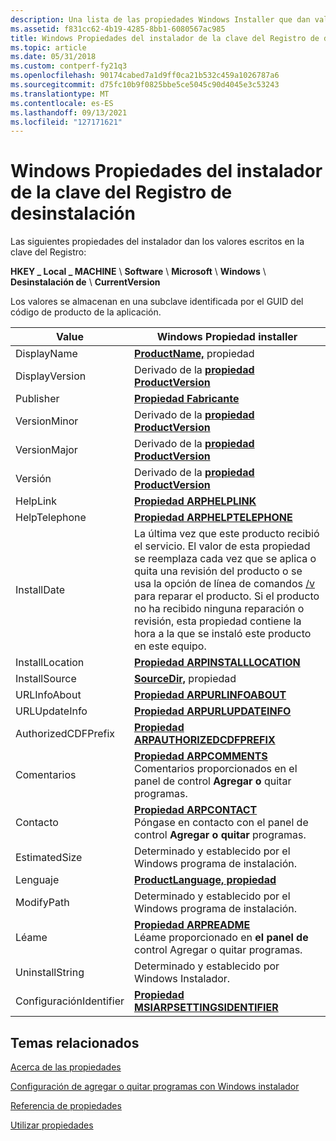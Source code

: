 ```yaml
---
description: Una lista de las propiedades Windows Installer que dan valores escritos en la clave del Registro Desinstalar.
ms.assetid: f831cc62-4b19-4285-8bb1-6080567ac985
title: Windows Propiedades del instalador de la clave del Registro de desinstalación
ms.topic: article
ms.date: 05/31/2018
ms.custom: contperf-fy21q3
ms.openlocfilehash: 90174cabed7a1d9ff0ca21b532c459a1026787a6
ms.sourcegitcommit: d75fc10b9f0825bbe5ce5045c90d4045e3c53243
ms.translationtype: MT
ms.contentlocale: es-ES
ms.lasthandoff: 09/13/2021
ms.locfileid: "127171621"
---
```

# <a name="windows-installer-properties-for-the-uninstall-registry-key"></a>Windows Propiedades del instalador de la clave del Registro de desinstalación

Las siguientes propiedades del instalador dan los valores escritos en la clave del Registro:

**HKEY \_ Local \_ MACHINE** \\ **Software** \\ **Microsoft** \\ **Windows** \\ **Desinstalación de** \\ **CurrentVersion**

Los valores se almacenan en una subclave identificada por el GUID del código de producto de la aplicación.



| Value               | Windows Propiedad installer                                                                                                                                                                                                                                                                                                                                           |
|---------------------|----------------------------------------------------------------------------------------------------------------------------------------------------------------------------------------------------------------------------------------------------------------------------------------------------------------------------------------------------------------------|
| DisplayName         | [**ProductName,**](productname.md) propiedad                                                                                                                                                                                                                                                                                                                          |
| DisplayVersion      | Derivado de la [**propiedad ProductVersion**](productversion.md)                                                                                                                                                                                                                                                                                                       |
| Publisher           | [**Propiedad Fabricante**](manufacturer.md)                                                                                                                                                                                                                                                                                                                        |
| VersionMinor        | Derivado de la [**propiedad ProductVersion**](productversion.md)                                                                                                                                                                                                                                                                                                       |
| VersionMajor        | Derivado de la [**propiedad ProductVersion**](productversion.md)                                                                                                                                                                                                                                                                                                       |
| Versión             | Derivado de la [**propiedad ProductVersion**](productversion.md)                                                                                                                                                                                                                                                                                                       |
| HelpLink            | [**Propiedad ARPHELPLINK**](arphelplink.md)                                                                                                                                                                                                                                                                                                                          |
| HelpTelephone       | [**Propiedad ARPHELPTELEPHONE**](arphelptelephone.md)                                                                                                                                                                                                                                                                                                                |
| InstallDate         | La última vez que este producto recibió el servicio. El valor de esta propiedad se reemplaza cada vez que se aplica o quita una revisión del producto o se usa la opción de línea de comandos [/v](command-line-options.md) para reparar el producto. Si el producto no ha recibido ninguna reparación o revisión, esta propiedad contiene la hora a la que se instaló este producto en este equipo. |
| InstallLocation     | [**Propiedad ARPINSTALLLOCATION**](arpinstalllocation.md)                                                                                                                                                                                                                                                                                                            |
| InstallSource       | [**SourceDir,**](sourcedir.md) propiedad                                                                                                                                                                                                                                                                                                                              |
| URLInfoAbout        | [**Propiedad ARPURLINFOABOUT**](arpurlinfoabout.md)                                                                                                                                                                                                                                                                                                                  |
| URLUpdateInfo       | [**Propiedad ARPURLUPDATEINFO**](arpurlupdateinfo.md)                                                                                                                                                                                                                                                                                                                |
| AuthorizedCDFPrefix | [**Propiedad ARPAUTHORIZEDCDFPREFIX**](arpauthorizedcdfprefix.md)                                                                                                                                                                                                                                                                                                    |
| Comentarios            | [**Propiedad ARPCOMMENTS**](arpcomments.md) <br/> Comentarios proporcionados en el panel de control **Agregar o** quitar programas.<br/>                                                                                                                                                                                                                                |
| Contacto             | [**Propiedad ARPCONTACT**](arpcontact.md) <br/> Póngase en contacto con el panel de control **Agregar o quitar** programas.<br/>                                                                                                                                                                                                                                   |
| EstimatedSize       | Determinado y establecido por el Windows programa de instalación.                                                                                                                                                                                                                                                                                                                         |
| Lenguaje            | [**ProductLanguage, propiedad**](productlanguage.md)                                                                                                                                                                                                                                                                                                                  |
| ModifyPath          | Determinado y establecido por el Windows programa de instalación.                                                                                                                                                                                                                                                                                                                         |
| Léame              | [**Propiedad ARPREADME**](arpreadme.md) <br/> Léame proporcionado en **el panel de** control Agregar o quitar programas.<br/>                                                                                                                                                                                                                                      |
| UninstallString     | Determinado y establecido por Windows Instalador.                                                                                                                                                                                                                                                                                                                             |
| ConfiguraciónIdentifier  | [**Propiedad MSIARPSETTINGSIDENTIFIER**](msiarpsettingsidentifier.md)                                                                                                                                                                                                                                                                                                |



 

## <a name="related-topics"></a>Temas relacionados

<dl> <dt>

[Acerca de las propiedades](about-properties.md)
</dt> <dt>

[Configuración de agregar o quitar programas con Windows instalador](configuring-add-remove-programs-with-windows-installer.md)
</dt> <dt>

[Referencia de propiedades](property-reference.md)
</dt> <dt>

[Utilizar propiedades](using-properties.md)
</dt> </dl>

 

 




